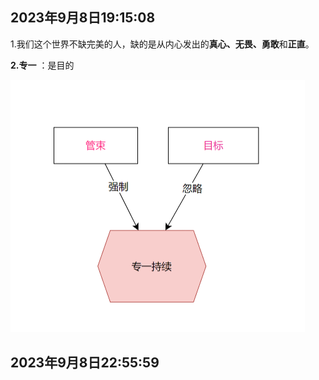 ## 2023年9月8日19:15:08
1.我们这个世界不缺完美的人，缺的是从内心发出的**真心、无畏、勇敢**和**正直**。

**2.专一** ：是目的

<img src="../../.vuepress/public/assets/image/%E4%B8%93%E4%B8%80.png" alt="Alt text" style="zoom:50%;" />

## 2023年9月8日22:55:59